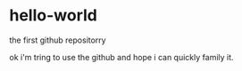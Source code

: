 # hello-world
the first github repositorry

ok i'm tring to use the github and hope i can quickly family it.
